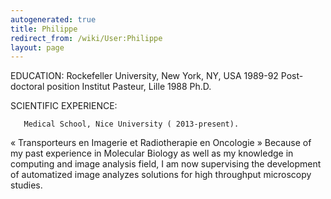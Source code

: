 ```yaml
---
autogenerated: true
title: Philippe
redirect_from: /wiki/User:Philippe
layout: page
---
```


EDUCATION: Rockefeller University, New York, NY, USA 1989-92
Post-doctoral position Institut Pasteur, Lille 1988 Ph.D.

SCIENTIFIC EXPERIENCE:

`   Medical School, Nice University ( 2013-present).`

« Transporteurs en Imagerie et Radiotherapie en Oncologie » Because of
my past experience in Molecular Biology as well as my knowledge in
computing and image analysis field, I am now supervising the development
of automatized image analyzes solutions for high throughput microscopy
studies.
